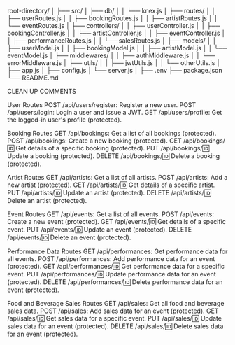 

root-directory/
│
├── src/
│   ├── db/
│   │   └── knex.js
│   ├── routes/
│   │   ├── userRoutes.js
│   │   ├── bookingRoutes.js
│   │   ├── artistRoutes.js
│   │   └── eventRoutes.js
│   ├── controllers/
│   │   ├── userController.js
│   │   ├── bookingController.js
│   │   ├── artistController.js
│   │   ├── eventController.js
│   │   ├── performanceRoutes.js
│   │   └── salesRoutes.js
│   ├── models/
│   │   ├── userModel.js
│   │   ├── bookingModel.js
│   │   ├── artistModel.js
│   │   └── eventModel.js
│   ├── middlewares/
│   │   ├── authMiddleware.js
│   │   └── errorMiddleware.js
│   ├── utils/
│   │   ├── jwtUtils.js
│   │   └── otherUtils.js
│   ├── app.js
│   ├── config.js
│   └── server.js
│
├── .env
├── package.json
└── README.md


CLEAN UP COMMENTS

User Routes
POST /api/users/register: Register a new user.
POST /api/users/login: Login a user and issue a JWT.
GET /api/users/profile: Get the logged-in user's profile (protected).

Booking Routes
GET /api/bookings: Get a list of all bookings (protected).
POST /api/bookings: Create a new booking (protected).
GET /api/bookings/:id: Get details of a specific booking (protected).
PUT /api/bookings/:id: Update a booking (protected).
DELETE /api/bookings/:id: Delete a booking (protected).

Artist Routes
GET /api/artists: Get a list of all artists.
POST /api/artists: Add a new artist (protected).
GET /api/artists/:id: Get details of a specific artist.
PUT /api/artists/:id: Update an artist (protected).
DELETE /api/artists/:id: Delete an artist (protected).

Event Routes
GET /api/events: Get a list of all events.
POST /api/events: Create a new event (protected).
GET /api/events/:id: Get details of a specific event.
PUT /api/events/:id: Update an event (protected).
DELETE /api/events/:id: Delete an event (protected).

Performance Data Routes
GET /api/performances: Get performance data for all events.
POST /api/performances: Add performance data for an event (protected).
GET /api/performances/:id: Get performance data for a specific event.
PUT /api/performances/:id: Update performance data for an event (protected).
DELETE /api/performances/:id: Delete performance data for an event (protected).

Food and Beverage Sales Routes
GET /api/sales: Get all food and beverage sales data.
POST /api/sales: Add sales data for an event (protected).
GET /api/sales/:id: Get sales data for a specific event.
PUT /api/sales/:id: Update sales data for an event (protected).
DELETE /api/sales/:id: Delete sales data for an event (protected).